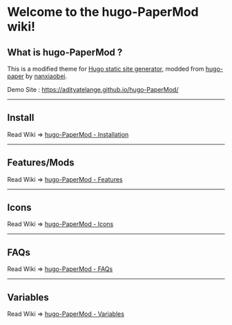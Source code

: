 # Welcome to the hugo-PaperMod wiki!

## What is hugo-PaperMod ?

This is a modified theme for [Hugo static site generator](https://gohugo.io/), modded from [hugo-paper](https://github.com/nanxiaobei/hugo-paper) by [nanxiaobei](https://github.com/nanxiaobei).

Demo Site : https://adityatelange.github.io/hugo-PaperMod/

---

## Install

Read Wiki => [hugo-PaperMod - Installation](./Installation)

---

## Features/Mods

Read Wiki => [hugo-PaperMod - Features](./Features)

---

## Icons

Read Wiki => [hugo-PaperMod - Icons](./Icons)

---

## FAQs

Read Wiki => [hugo-PaperMod - FAQs](./FAQs)

---

## Variables

Read Wiki => [hugo-PaperMod - Variables](./Variables)
